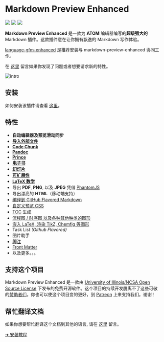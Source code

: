 # Markdown Preview Enhanced

[![](https://img.shields.io/github/tag/shd101wyy/markdown-preview-enhanced.svg)](https://github.com/shd101wyy/markdown-preview-enhanced/releases) ![](https://img.shields.io/apm/dm/markdown-preview-enhanced.svg)  [![](https://img.shields.io/github/stars/shd101wyy/markdown-preview-enhanced.svg?style=social&label=Star)](https://github.com/shd101wyy/markdown-preview-enhanced)  

**Markdown Preview Enhanced** 是一款为 **ATOM** 编辑器编写的**超级强大的** Markdown 插件。这款插件意在让你拥有飘逸的 Markdown 写作体验。

[language-gfm-enhanced](https://atom.io/packages/language-gfm-enhanced) 是推荐安装与 markdown-preview-enhanced 协同工作。  


在 [这里](https://github.com/shd101wyy/markdown-preview-enhanced/issues) 留言如果你发现了问题或者想要请求新的特性。

![intro](https://user-images.githubusercontent.com/1908863/26898176-a5cad7fc-4b90-11e7-9d8c-74f85f28f133.gif)

## 安装
如何安装该插件请查看 [这里](zh-cn/installation.md)。  

## 特性

- **自动编辑器及预览滑动同步**  
- **[导入外部文件](zh-cn/file-imports.md)**
- **[Code Chunk](zh-cn/code-chunk.md)**
- **[Pandoc](zh-cn/pandoc.md)**
- **[Prince](zh-cn/prince.md)**  
- **[电子书](zh-cn/ebook.md)**
- **[幻灯片](zh-cn/presentation.md)**
- **[可扩展性](developer.md?id=how-to-write-extensions)**
- **[LaTeX 数学](zh-cn/math.md)**  
- 导出 **PDF**, **PNG**, 以及 **JPEG** 凭借 [PhantomJS](zh-cn/phantomjs.md)   
- 导出漂亮的 **HTML**（移动端支持）  
- [编译到 GitHub Flavored Markdown](zh-cn/markdown.md)
- [自定义预览 CSS](zh-cn/customize-css.md)  
- [TOC](zh-cn/toc.md) 生成  
- [流程图 / 时序图 以及各种其他种类的图形](zh-cn/graphs.md)
- [嵌入 LaTeX, 渲染 TikZ, Chemfig 等图形](zh-cn/code-chunk.md?id=latex)
- Task List *(Github Flavored)*  
- 图片助手
- [脚注](https://github.com/shd101wyy/markdown-preview-enhanced/issues/35)  
- [Front Matter](https://github.com/shd101wyy/markdown-preview-enhanced/issues/100)
- 以及更多。。。

## 支持这个项目
Markdown Preview Enhanced 是一款由 [University of Illinois/NCSA Open Source License](LICENSE.md) 下发布的免费开源软件。这个项目的持续开发脱离不了这些可敬的[赞助者们](backers.md)。你也可以使这个项目变的更好，到 [Patreon](https://www.patreon.com/shd101wyy) 上来支持我们。谢谢！

## 帮忙翻译文档
如果你想要帮忙翻译这个文档到其他的语言, 请在 [这里](https://github.com/shd101wyy/markdown-preview-enhanced/issues) 留言。      

[➔ 安装教程](zh-cn/installation.md)